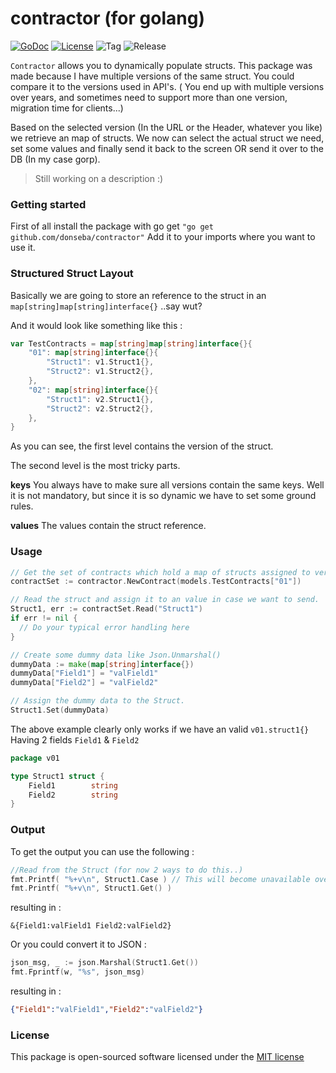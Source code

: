 contractor (for golang)
==========
[![GoDoc](https://godoc.org/github.com/donseba/contractor?status.svg)](https://godoc.org/github.com/donseba/contractor)
[![License](https://poser.pugx.org/leaphly/cart-bundle/license.svg)](https://raw.githubusercontent.com/donseba/contractor/master/LICENSE)
![Tag](http://img.shields.io/github/tag/donseba/contractor.svg)
![Release](http://img.shields.io/github/release/donseba/contractor.svg)

`Contractor` allows you to dynamically populate structs. This package was made because I have multiple versions of the same struct. You could compare it to the versions used in API's. ( You end up with multiple versions over years, and sometimes need to support more than one version, migration time for clients...)

Based on the selected version (In the URL or the Header, whatever you like) we retrieve an map of structs. We now can select the actual struct we need, set some values and finally send it back to the screen OR send it over to the DB (In my case gorp). 

> Still working on a description :) 


### Getting started
First of all install the package with go get  `"go get github.com/donseba/contractor"`
Add it to your imports where you want to use it. 

### Structured Struct Layout 
Basically we are going to store an reference to the struct in an `map[string]map[string]interface{}` ..say wut?

And it would look like something like this : 
```go
var TestContracts = map[string]map[string]interface{}{
	"01": map[string]interface{}{
		"Struct1": v1.Struct1{},
		"Struct2": v1.Struct2{},
	},
	"02": map[string]interface{}{
		"Struct1": v2.Struct1{},
		"Struct2": v2.Struct2{},
	},
}
```
As you can see, the first level contains the version of the struct. 

The second level is the most tricky parts. 

**keys** You always have to make sure all versions contain the same keys. Well it is not mandatory, but since it is so dynamic we have to set some ground rules.

**values** The values contain the struct reference.

### Usage
```go
// Get the set of contracts which hold a map of structs assigned to version 01
contractSet := contractor.NewContract(models.TestContracts["01"])
```

```go
// Read the struct and assign it to an value in case we want to send.
Struct1, err := contractSet.Read("Struct1")
if err != nil {
  // Do your typical error handling here
}

// Create some dummy data like Json.Unmarshal()  
dummyData := make(map[string]interface{})
dummyData["Field1"] = "valField1"
dummyData["Field2"] = "valField2"

// Assign the dummy data to the Struct.
Struct1.Set(dummyData)
```

The above example clearly only works if we have an valid `v01.struct1{}` Having 2 fields `Field1` & `Field2`
```go
package v01

type Struct1 struct {
	Field1        string
	Field2        string
}
```

### Output
To get the output you can use the following : 
```go
//Read from the Struct (for now 2 ways to do this..)
fmt.Printf( "%+v\n", Struct1.Case ) // This will become unavailable over time.
fmt.Printf( "%+v\n", Struct1.Get() )
```
resulting in :
```console 
&{Field1:valField1 Field2:valField2}
```


Or you could convert it to JSON : 
```go
json_msg, _ := json.Marshal(Struct1.Get())
fmt.Fprintf(w, "%s", json_msg)
```
resulting in :
```json
{"Field1":"valField1","Field2":"valField2"}
```

### License

This package is open-sourced software licensed under the [MIT license](http://opensource.org/licenses/MIT)

